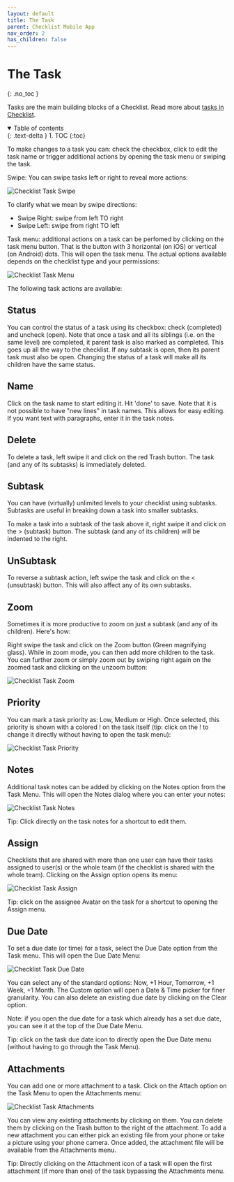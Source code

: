 ```yaml
---
layout: default
title: The Task
parent: Checklist Mobile App
nav_order: 2
has_children: false
---
```


# The Task
{: .no_toc }

Tasks are the main building blocks of a Checklist. Read more about [tasks in Checklist](/checklists/task-types/).

<details open markdown="block">
  <summary>
    Table of contents
  </summary>
  {: .text-delta }
1. TOC
{:toc}
</details>

To make changes to a task you can: check the checkbox, click to edit the task name or trigger additional actions by opening the task menu or swiping the task.

Swipe: You can swipe tasks left or right to reveal more actions:

![Checklist Task Swipe](/assets/images/mobile/checklist-task-swipe.png)

To clarify what we mean by swipe directions:
* Swipe Right: swipe from left TO right
* Swipe Left:  swipe from right TO left


Task menu: additional actions on a task can be perfomed by clicking on the task menu button. That is the button with 3 horizontal (on iOS) or vertical (on Android) dots. This will open the task menu. The actual options available depends on the checklist type and your permissions:

![Checklist Task Menu](/assets/images/mobile/task-menu.png)


The following task actions are available:

## Status
You can control the status of a task using its checkbox: check (completed) and uncheck (open). Note that once a task and all its siblings (i.e. on the same level) are completed, it parent task is also marked as completed. This goes up all the way to the checklist. If any subtask is open, then its parent task must also be open. Changing the status of a task will make all its children have the same status.

## Name
Click on the task name to start editing it. Hit 'done' to save. Note that it is not possible to have "new lines" in task names. This allows for easy editing. If you want text with paragraphs, enter it in the task notes.

## Delete
To delete a task, left swipe it and click on the red Trash button. The task (and any of its subtasks) is immediately deleted.

## Subtask
You can have (virtually) unlimited levels to your checklist using subtasks. Subtasks are useful in breaking down a task into smaller subtasks. 

To make a task into a subtask of the task above it, right swipe it and click on the > (subtask) button. The subtask (and any of its children) will be indented to the right.

## UnSubtask
To reverse a subtask action, left swipe the task and click on the < (unsubtask) button. This will also affect any of its own subtasks.

## Zoom
Sometimes it is more productive to zoom on just a subtask (and any of its children). Here's how:

Right swipe the task and click on the Zoom button (Green magnifying glass). While in zoom mode, you can then add more children to the task. You can further zoom or simply zoom out by swiping right again on the zoomed task and clicking on the unzoom button:

![Checklist Task Zoom](/assets/images/mobile/checklist-zoom-subtask.png)

## Priority
You can mark a task priority as: Low, Medium or High. Once selected, this priority is shown with a colored ! on the task itself (tip: click on the ! to change it directly without having to open the task menu):

![Checklist Task Priority](/assets/images/mobile/task-priority.png)

## Notes
Additional task notes can be added by clicking on the Notes option from the Task Menu. This will open the Notes dialog where you can enter your notes:

![Checklist Task Notes](/assets/images/mobile/task-notes.png)

Tip: Click directly on the task notes for a shortcut to edit them.

## Assign
Checklists that are shared with more than one user can have their tasks assigned to user(s) or the whole team (if the checklist is shared with the whole team). Clicking on the Assign option opens its menu:

![Checklist Task Assign](/assets/images/mobile/task-assign.png)

Tip: click on the assignee Avatar on the task for a shortcut to opening the Assign menu.

## Due Date
To set a due date (or time) for a task, select the Due Date option from the Task menu. This will open the Due Date Menu:

![Checklist Task Due Date](/assets/images/mobile/task-due-date.png)

You can select any of the standard options: Now, +1 Hour, Tomorrow, +1 Week, +1 Month. The Custom option will open a Date & Time picker for finer granularity. You can also delete an existing due date by clicking on the Clear option.

Note: if you open the due date for a task which already has a set due date, you can see it at the top of the Due Date Menu.

Tip: click on the task due date icon to directly open the Due Date menu (without having to go through the Task Menu).

## Attachments
You can add one or more attachment to a task. Click on the Attach option on the Task Menu to open the Attachments menu:

![Checklist Task Attachments](/assets/images/mobile/task-attachments.png)

You can view any existing attachments by clicking on them. You can delete them by clicking on the Trash button to the right of the attachment. To add a new attachment you can either pick an existing file from your phone or take a picture using your phone camera. Once added, the attachment file will be available from the Attachments menu. 

Tip: Directly clicking on the Attachment icon of a task will open the first attachment (if more than one) of the task bypassing the Attachments menu. 